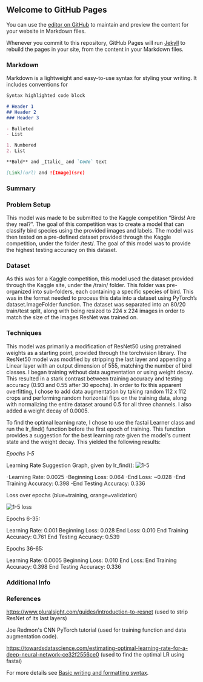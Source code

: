 ## Welcome to GitHub Pages

You can use the [editor on GitHub](https://github.com/manginoja/455/edit/gh-pages/index.md) to maintain and preview the content for your website in Markdown files.

Whenever you commit to this repository, GitHub Pages will run [Jekyll](https://jekyllrb.com/) to rebuild the pages in your site, from the content in your Markdown files.

### Markdown

Markdown is a lightweight and easy-to-use syntax for styling your writing. It includes conventions for

```markdown
Syntax highlighted code block

# Header 1
## Header 2
### Header 3

- Bulleted
- List

1. Numbered
2. List

**Bold** and _Italic_ and `Code` text

[Link](url) and ![Image](src)


```
### Summary
### Problem Setup

This model was made to be submitted to the Kaggle competition “Birds! Are they real?”.  The goal of this competition was to create a model that can classify bird species using the provided images and labels.  The model was then tested on a pre-defined dataset provided through the Kaggle competition, under the folder /test/.  The goal of this model was to provide the highest testing accuracy on this dataset.  

### Dataset

As this was for a Kaggle competition, this model used the dataset provided through the Kaggle site, under the /train/ folder. This folder was pre-organized into sub-folders, each containing a specific species of bird. This was in the format needed to process this data into a dataset using PyTorch’s dataset.ImageFolder function. The dataset was separated into an 80/20 train/test split, along with being resized to 224 x 224 images in order to match the size of the images ResNet was trained on.

### Techniques

This model was primarily a modification of ResNet50 using pretrained weights as a starting point, provided through the torchvision library. The ResNet50 model was modified by stripping the last layer and appending a Linear layer with an output dimension of 555, matching the number of bird classes. I began training without data augmentation or using weight decay.  This resulted in a stark contrast between training accuracy and testing accuracy (0.93 and 0.55 after 30 epochs). In order to fix this apparent overfitting, I chose to add data augmentation by taking random 112 x 112 crops and performing random horizontal flips on the training data, along with normalizing the entire dataset around 0.5 for all three channels.  I also added a weight decay of 0.0005.

To find the optimal learning rate, I chose to use the fastai Learner class and run the lr_find() function before the first epoch of training. This function provides a suggestion for the best learning rate given the model's current state and the weight decay. This yielded the following results:

*Epochs 1-5*

Learning Rate Suggestion Graph, given by lr_find():
![1-5](https://user-images.githubusercontent.com/36826929/158666067-5d6f6eb9-3179-4bc0-9a04-b370771d705c.png)

-Learning Rate: 0.0025 
-Beginning Loss: 0.064 
-End Loss: ~0.028 
-End Training Accuracy: 0.398 
-End Testing Accuracy: 0.336

Loss over epochs (blue=training, orange=validation)

![1-5 loss](https://user-images.githubusercontent.com/36826929/158667908-ed28fc19-7130-4e4f-abb2-48326a1ad6ae.png)

Epochs 6-35:

Learning Rate: 0.001
Beginning Loss: 0.028
End Loss: 0.010
End Training Accuracy: 0.761
End Testing Accuracy: 0.539

Epochs 36-65:

Learning Rate: 0.0005
Beginning Loss: 0.010
End Loss: 
End Training Accuracy: 0.398 
End Testing Accuracy: 0.336


### Additional Info


### References

https://www.pluralsight.com/guides/introduction-to-resnet (used to strip ResNet of its last layers)

Joe Redmon's CNN PyTorch tutorial (used for training function and data augmentation code).

https://towardsdatascience.com/estimating-optimal-learning-rate-for-a-deep-neural-network-ce32f2556ce0 (used to find the optimal LR using fastai)



For more details see [Basic writing and formatting syntax](https://docs.github.com/en/github/writing-on-github/getting-started-with-writing-and-formatting-on-github/basic-writing-and-formatting-syntax).


